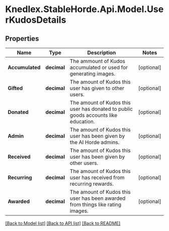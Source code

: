 # Knedlex.StableHorde.Api.Model.UserKudosDetails

## Properties

Name | Type | Description | Notes
------------ | ------------- | ------------- | -------------
**Accumulated** | **decimal** | The ammount of Kudos accumulated or used for generating images. | [optional] 
**Gifted** | **decimal** | The amount of Kudos this user has given to other users. | [optional] 
**Donated** | **decimal** | The amount of Kudos this user has donated to public goods accounts like education. | [optional] 
**Admin** | **decimal** | The amount of Kudos this user has been given by the AI Horde admins. | [optional] 
**Received** | **decimal** | The amount of Kudos this user has been given by other users. | [optional] 
**Recurring** | **decimal** | The amount of Kudos this user has received from recurring rewards. | [optional] 
**Awarded** | **decimal** | The amount of Kudos this user has been awarded from things like rating images. | [optional] 

[[Back to Model list]](../README.md#documentation-for-models) [[Back to API list]](../README.md#documentation-for-api-endpoints) [[Back to README]](../README.md)

